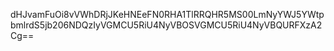 dHJvamFuOi8vVWhDRjJKeHNEeFN0RHA1TlRRQHR5MS00LmNyYWJ5YWtpbmlrdS5jb206NDQzIyVGMCU5RiU4NyVBOSVGMCU5RiU4NyVBQURFXzA2Cg==